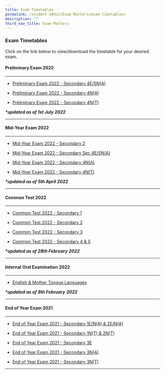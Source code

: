 ```yaml
---
title: Exam Timetables
permalink: /student-admin/Exam-Matters/exam-timetables/
description: ""
third_nav_title: Exam Matters
---
```

### **Exam Timetables**

Click on the link below to view/download the timetable for your desired exam.

#### **Preliminary Exam 2022**

---------------------------------------------------------------------------
*   [Preliminary Exam 2022 - Secondary 4E/5N(A)](https://drive.google.com/file/d/1bUpVSCaVcLoiVth4gguzctH5Y0hRezlE/view?usp=sharing)
    
*   [Preliminary Exam 2022 - Secondary 4N(A)](https://drive.google.com/file/d/13XOG2PvQtV9NqgFWSlUtADTfgMy9k-jM/view?usp=sharing)
    
*   [Preliminary Exam 2022 - Secondary 4N(T)](https://drive.google.com/file/d/1gSUS9Ps0_9xCeAGbQmLDGUuyfjIZYpcL/view?usp=sharing)

_**\*updated as of 1st July 2022**_

---------------------------------------------------------------------------
#### **Mid-Year Exam 2022**

---------------------------------------------------------------------------
*   [Mid-Year Exam 2022 - Secondary 2](https://drive.google.com/file/d/1QQ_-zcRSbTZOTzw79yw0VdZz9_02XB5h/view?usp=sharing)
    
*   [Mid-Year Exam 2022 - Secondary Sec 4E/5N(A)](https://drive.google.com/file/d/1gPb7DT_uvqlZuB8Tz4jwpBfJYjx4Wc_e/view?usp=sharing)
    
*   [Mid-Year Exam 2022 - Secondary 4N(A)](https://drive.google.com/file/d/1I5-r3HsW6ypFnLAg0MjBYp74OlpPIJFC/view?usp=sharing)
    
*   [Mid-Year Exam 2022 - Secondary 4N(T)](https://drive.google.com/file/d/1ZyeYN5EexgaB6TNC6A9-mnce__ZnrGs6/view?usp=sharing)

_**\*updated as of**_ _**5th April**_ _**2022**_

---------------------------------------------------------------------------
#### **Common Test 2022**

---------------------------------------------------------------------------
*   [Common Test 2022 - Secondary 1](https://docs.google.com/document/d/18rAGfQeDOiQOzWDsqKXCLoQz1B-KFK3Z/edit?usp=sharing&ouid=106753881678494330899&rtpof=true&sd=true)
    
*   [Common Test 2022 - Secondary 2](https://drive.google.com/file/d/19CO9vNXQfUdy8_c6XiuOeY-1ndMm-_Ge/view?usp=sharing)
    
*   [Common Test 2022 - Secondary 3](https://drive.google.com/file/d/11D04fYJ_tZ4TqximNR_YEpd0EjNweOOe/view?usp=sharing)
    
*   [Common Test 2022 - Secondary 4 & 5](https://drive.google.com/file/d/1W8ZGCnzVaktPwW5uSb84UDFJRD3MLmys/view?usp=sharing)

_**\*updated as of 28th February 2022**_

---------------------------------------------------------------------------
#### **Internal Oral Examination 2022**

---------------------------------------------------------------------------
*   [English & Mother Tongue Languages](https://drive.google.com/file/d/1cFquDcvrapud1Vi9LqMpJ_6qTUh_SoqT/view?usp=sharing)

_**\*updated as of**_ _**8th February**_ _**2022**_

---------------------------------------------------------------------------
#### **End of Year Exam 2021**

---------------------------------------------------------------------------
*   [End of Year Exam 2021 - Secondary 1E/N(A) & 2E/N(A)](https://drive.google.com/file/d/18MljY_UDjl_ARlnJDf2Z83HLOUzhwTAN/view?usp=sharing)
    
*   [End of Year Exam 2021 - Secondary 1N(T) & 2N(T)](https://drive.google.com/file/d/19B6bNhZplnFp4jGLV6CB90nS93wUdCHG/view?usp=sharing)
    
*   [End of Year Exam 2021 - Secondary 3E](https://drive.google.com/file/d/1N5-kc_JrLd1U8lU-E1uA_O5kdujxAs3i/view?usp=sharing)
    
*   [End of Year Exam 2021 - Secondary 3N(A)](https://drive.google.com/file/d/1rHKiDr5QSW5eq4CObfi9MrJL52X3p7yE/view?usp=sharing)
    
*   [End of Year Exam 2021 - Secondary 3N(T)](https://drive.google.com/file/d/1rt_8WnpRVDaEhRisZdda0qnDXluD4COu/view?usp=sharing)

---------------------------------------------------------------------------